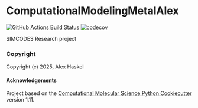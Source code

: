 ComputationalModelingMetalAlex
==============================
[//]: # (Badges)
[![GitHub Actions Build Status](https://github.com/REPLACE_WITH_OWNER_ACCOUNT/ComputationalModelingMetalAlex/workflows/CI/badge.svg)](https://github.com/REPLACE_WITH_OWNER_ACCOUNT/ComputationalModelingMetalAlex/actions?query=workflow%3ACI)
[![codecov](https://codecov.io/gh/REPLACE_WITH_OWNER_ACCOUNT/ComputationalModelingMetalAlex/branch/main/graph/badge.svg)](https://codecov.io/gh/REPLACE_WITH_OWNER_ACCOUNT/ComputationalModelingMetalAlex/branch/main)


SIMCODES Research project

### Copyright

Copyright (c) 2025, Alex Haskel


#### Acknowledgements
 
Project based on the 
[Computational Molecular Science Python Cookiecutter](https://github.com/molssi/cookiecutter-cms) version 1.11.
